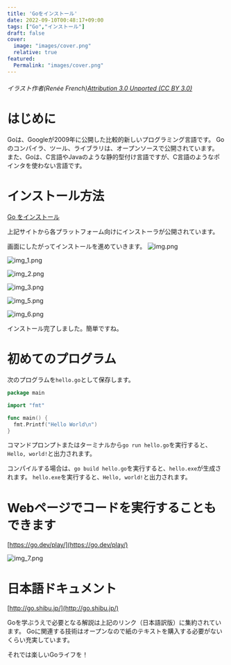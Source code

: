 ```yaml
---
title: 'Goをインストール'
date: 2022-09-10T00:48:17+09:00
tags: ["Go","インストール"]
draft: false
cover:
  image: "images/cover.png"
  relative: true
featured:
  Permalink: "images/cover.png"
---
```

###### イラスト作者(Renée French)[Attribution 3.0 Unported (CC BY 3.0)](https://creativecommons.org/licenses/by/3.0/)

# はじめに
Goは、Googleが2009年に公開した比較的新しいプログラミング言語です。
Goのコンパイラ、ツール、ライブラリは、オープンソースで公開されています。
また、Goは、C言語やJavaのような静的型付け言語ですが、C言語のようなポインタを使わない言語です。

# インストール方法

[Go をインストール](https://go.dev/dl/)

上記サイトから各プラットフォーム向けにインストーラが公開されています。

画面にしたがってインストールを進めていきます。
![img.png](images/img.png)

![img_1.png](images/img_1.png)

![img_2.png](images/img_2.png)

![img_3.png](images/img_3.png)

![img_5.png](images/img_5.png)

![img_6.png](images/img_6.png)

インストール完了しました。簡単ですね。

# 初めてのプログラム

次のプログラムを`hello.go`として保存します。

```go
package main

import "fmt"

func main() {
  fmt.Printf("Hello World\n")
}
```

コマンドプロンプトまたはターミナルから`go run hello.go`を実行すると、`Hello, world!`と出力されます。

コンパイルする場合は、`go build hello.go`を実行すると、`hello.exe`が生成されます。
`hello.exe`を実行すると、`Hello, world!`と出力されます。

# Webページでコードを実行することもできます

[https://go.dev/play/](https://go.dev/play/)

![img_7.png](images/img_7.png)

# 日本語ドキュメント

[http://go.shibu.jp/](http://go.shibu.jp/)

Goを学ぶうえで必要となる解説は上記のリンク（日本語訳版）に集約されています。
Goに関連する技術はオープンなので紙のテキストを購入する必要がないくらい充実しています。

それでは楽しいGoライフを！